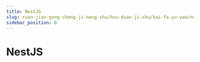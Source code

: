 ```yaml
---
title: NestJS
slug: ruan-jian-gong-cheng-ji-neng-shu/hou-duan-ji-shu/kai-fa-yu-yan/nodejs/nestjs/nestjs
sidebar_position: 0
---
```


# NestJS


